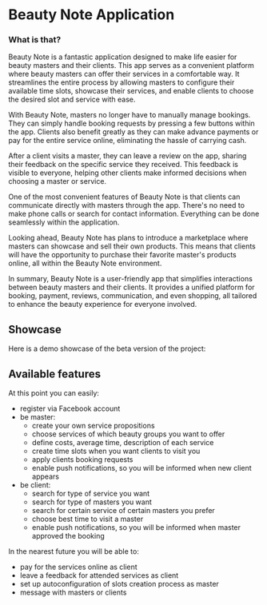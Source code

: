 # Beauty Note Application

### What is that?

Beauty Note is a fantastic application designed to make life easier for beauty masters and their clients. This app serves as a convenient platform where beauty masters can offer their services in a comfortable way. It streamlines the entire process by allowing masters to configure their available time slots, showcase their services, and enable clients to choose the desired slot and service with ease.

With Beauty Note, masters no longer have to manually manage bookings. They can simply handle booking requests by pressing a few buttons within the app. Clients also benefit greatly as they can make advance payments or pay for the entire service online, eliminating the hassle of carrying cash.

After a client visits a master, they can leave a review on the app, sharing their feedback on the specific service they received. This feedback is visible to everyone, helping other clients make informed decisions when choosing a master or service.

One of the most convenient features of Beauty Note is that clients can communicate directly with masters through the app. There's no need to make phone calls or search for contact information. Everything can be done seamlessly within the application.

Looking ahead, Beauty Note has plans to introduce a marketplace where masters can showcase and sell their own products. This means that clients will have the opportunity to purchase their favorite master's products online, all within the Beauty Note environment.

In summary, Beauty Note is a user-friendly app that simplifies interactions between beauty masters and their clients. It provides a unified platform for booking, payment, reviews, communication, and even shopping, all tailored to enhance the beauty experience for everyone involved.

## Showcase 

Here is a demo showcase of the beta version of the project:


## Available features

At this point you can easily:
- register via Facebook account
- be master:
  - create your own service propositions
  - choose services of which beauty groups you want to offer
  - define costs, average time, description of each service
  - create time slots when you want clients to visit you
  - apply clients booking requests
  - enable push notifications, so you will be informed when new client appears
- be client:
  - search for type of service you want
  - search for type of masters you want
  - search for certain service of certain masters you prefer
  - choose best time to visit a master
  - enable push notifications, so you will be informed when master approved the booking

In the nearest future you will be able to:
- pay for the services online as client
- leave a feedback for attended services as client
- set up autoconfiguration of slots creation process as master
- message with masters or clients
